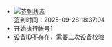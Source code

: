 - [![签到状态](https://github.com/p7wm/Cloud189-Actions/actions/workflows/main.yml/badge.svg?branch=main)](https://github.com/p7wm/Cloud189-Actions/actions/workflows/main.yml) <br> 签到时间：2025-09-28 18:37:04
- 开始执行帐号1
- 设备ID不存在，需要二次设备校验
